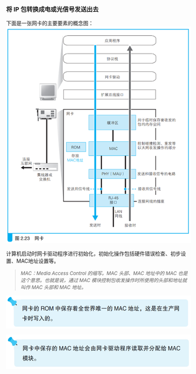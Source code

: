 ### 将 IP 包转换成电或光信号发送出去

下面是一张网卡的主要要素的概念图：
![网卡](img/image70.png)

计算机启动时网卡驱动程序进行初始化，初始化操作包括硬件错误检查、初步设置、MAC地址设置等。

> <font size=2><i>MAC：Media Access Control 的缩写。MAC 头部、MAC 地址中的 MAC 也是这个意思。也就是说，通过 MAC 模块控制包收发操作时所使用的头部和地址就叫作 MAC 头部和 MAC 地址。
</i></font>

![tip](img/image71.png)

![tip](img/image72.png)

